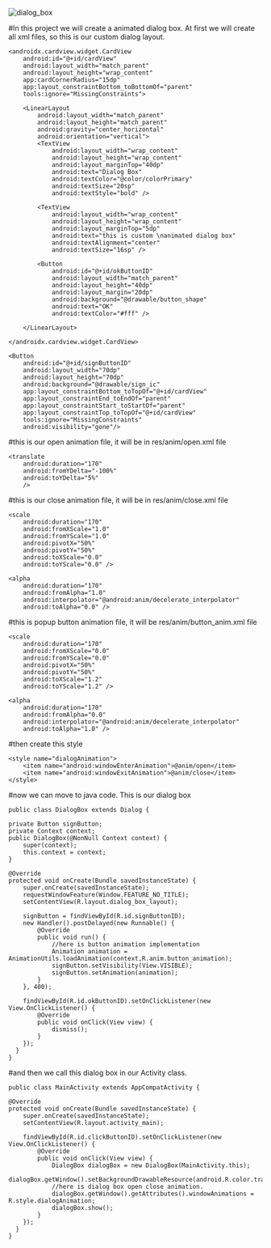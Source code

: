 ![dialog_box](https://user-images.githubusercontent.com/52670156/72221494-7d758e00-3585-11ea-904d-59f1b320d1af.gif)


#In this project we will create a animated dialog box. At first we will create all xml files, so this is our custom dialog layout.


    <androidx.cardview.widget.CardView
        android:id="@+id/cardView"
        android:layout_width="match_parent"
        android:layout_height="wrap_content"
        app:cardCornerRadius="15dp"
        app:layout_constraintBottom_toBottomOf="parent"
        tools:ignore="MissingConstraints">

        <LinearLayout
            android:layout_width="match_parent"
            android:layout_height="match_parent"
            android:gravity="center_horizontal"
            android:orientation="vertical">
            <TextView
                android:layout_width="wrap_content"
                android:layout_height="wrap_content"
                android:layout_marginTop="40dp"
                android:text="Dialog Box"
                android:textColor="@color/colorPrimary"
                android:textSize="20sp"
                android:textStyle="bold" />

            <TextView
                android:layout_width="wrap_content"
                android:layout_height="wrap_content"
                android:layout_marginTop="5dp"
                android:text="this is custom \nanimated dialog box"
                android:textAlignment="center"
                android:textSize="16sp" />

            <Button
                android:id="@+id/okButtonID"
                android:layout_width="match_parent"
                android:layout_height="40dp"
                android:layout_margin="20dp"
                android:background="@drawable/button_shape"
                android:text="OK"
                android:textColor="#fff" />

        </LinearLayout>

    </androidx.cardview.widget.CardView>

    <Button
        android:id="@+id/signButtonID"
        android:layout_width="70dp"
        android:layout_height="70dp"
        android:background="@drawable/sign_ic"
        app:layout_constraintBottom_toTopOf="@+id/cardView"
        app:layout_constraintEnd_toEndOf="parent"
        app:layout_constraintStart_toStartOf="parent"
        app:layout_constraintTop_toTopOf="@+id/cardView"
        tools:ignore="MissingConstraints"
        android:visibility="gone"/>


#this is our open animation file, it will be in res/anim/open.xml file

    <translate
        android:duration="170"
        android:fromYDelta="-100%"
        android:toYDelta="5%"
        />

#this is our close animation file, it will be in res/anim/close.xml file

    <scale
        android:duration="170"
        android:fromXScale="1.0"
        android:fromYScale="1.0"
        android:pivotX="50%"
        android:pivotY="50%"
        android:toXScale="0.0"
        android:toYScale="0.0" />

    <alpha
        android:duration="170"
        android:fromAlpha="1.0"
        android:interpolator="@android:anim/decelerate_interpolator"
        android:toAlpha="0.0" />

#this is popup button animation file, it will be  res/anim/button_anim.xml file

    <scale
        android:duration="170"
        android:fromXScale="0.0"
        android:fromYScale="0.0"
        android:pivotX="50%"
        android:pivotY="50%"
        android:toXScale="1.2"
        android:toYScale="1.2" />

    <alpha
        android:duration="170"
        android:fromAlpha="0.0"
        android:interpolator="@android:anim/decelerate_interpolator"
        android:toAlpha="1.0" />
        
 #then create this style
 
    <style name="dialogAnimation">
        <item name="android:windowEnterAnimation">@anim/open</item>
        <item name="android:windowExitAnimation">@anim/close</item>
    </style>
    
 #now we can move to java code. This is our dialog box 
 
    public class DialogBox extends Dialog {

    private Button signButton;
    private Context context;
    public DialogBox(@NonNull Context context) {
        super(context);
        this.context = context;
    }

    @Override
    protected void onCreate(Bundle savedInstanceState) {
        super.onCreate(savedInstanceState);
        requestWindowFeature(Window.FEATURE_NO_TITLE);
        setContentView(R.layout.dialog_box_layout);

        signButton = findViewById(R.id.signButtonID);
        new Handler().postDelayed(new Runnable() {
            @Override
            public void run() {
                //here is button animation implementation 
                Animation animation = AnimationUtils.loadAnimation(context,R.anim.button_animation);
                signButton.setVisibility(View.VISIBLE);
                signButton.setAnimation(animation);
            }
        }, 400);
        
        findViewById(R.id.okButtonID).setOnClickListener(new View.OnClickListener() {
            @Override
            public void onClick(View view) {
                dismiss();
            }
        });
      }
    }
    
    
   #and then we call this dialog box in our Activity class.
   
    public class MainActivity extends AppCompatActivity {

    @Override
    protected void onCreate(Bundle savedInstanceState) {
        super.onCreate(savedInstanceState);
        setContentView(R.layout.activity_main);

        findViewById(R.id.clickButtonID).setOnClickListener(new View.OnClickListener() {
            @Override
            public void onClick(View view) {
                DialogBox dialogBox = new DialogBox(MainActivity.this);
                dialogBox.getWindow().setBackgroundDrawableResource(android.R.color.transparent);
                //here is dialog box open close animation.
                dialogBox.getWindow().getAttributes().windowAnimations = R.style.dialogAnimation;
                dialogBox.show();
            }
        });
      }
    }
